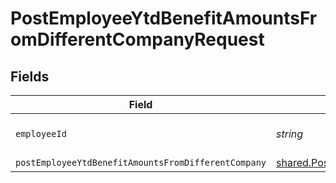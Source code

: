 # PostEmployeeYtdBenefitAmountsFromDifferentCompanyRequest


## Fields

| Field                                                                                                                                | Type                                                                                                                                 | Required                                                                                                                             | Description                                                                                                                          |
| ------------------------------------------------------------------------------------------------------------------------------------ | ------------------------------------------------------------------------------------------------------------------------------------ | ------------------------------------------------------------------------------------------------------------------------------------ | ------------------------------------------------------------------------------------------------------------------------------------ |
| `employeeId`                                                                                                                         | *string*                                                                                                                             | :heavy_check_mark:                                                                                                                   | The UUID of the employee                                                                                                             |
| `postEmployeeYtdBenefitAmountsFromDifferentCompany`                                                                                  | [shared.PostEmployeeYtdBenefitAmountsFromDifferentCompany](../../models/shared/postemployeeytdbenefitamountsfromdifferentcompany.md) | :heavy_minus_sign:                                                                                                                   | N/A                                                                                                                                  |